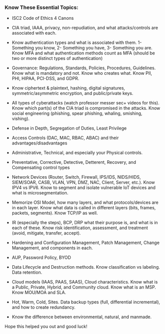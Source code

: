 ### Know These Essential Topics:

- ISC2 Code of Ethics 4 Canons
- CIA triad, IAAA, privacy, non-repudiation, and what attacks/controls are associated with each.

- Know authentication types and what is associated with them. 1- Something you know, 2- Something you have, 3- Something you are. Know MFA and what authentication methods count as MFA (should be two or more distinct types of authentication)
- Governance: Regulations, Standards, Policies, Procedures, Guidelines. Know what is mandatory and not. Know who creates what. Know PII, PHI, HIPAA, PCI-DSS, and GDPR.
- Know ciphertext & plaintext, hashing, digital signatures, symmetric/asymmetric encryption, and public/private keys.

- All types of cyberattacks (watch professor messer sec+ videos for this). Know which part(s) of the CIA triad is compromised in the attacks. Know social engineering (phishing, spear phishing, whaling, smishing, vishing).
- Defense in Depth, Segregation of Duties, Least Privilege
- Access Controls (DAC, MAC, RBAC, ABAC) and their advantages/disadvantages
- Administrative, Technical, and especially your Physical controls.
- Preventative, Corrective, Detective, Detterent, Recovery, and Compensating control types


- Network Devices (Router, Switch, Firewall, IPS/IDS, NIDS/HIDS, SIEM/SOAR, CASB, VLAN, VPN, DMZ, NAC, Client, Server, etc.). Know IPV4 vs IPV6. Know to segment and isolate vulnerable IoT devices and what is microsegmentation.
- Memorize OSI Model, how many layers, and what protocols/devices are in each layer. Know what data is called in different layers (bits, frames, packets, segments). Know TCP/IP as well.
- IR (especially the steps), BCP, DRP what their purpose is, and what is in each of these. Know risk identification, assessment, and treatment (avoid, mitigate, transfer, accept).
- Hardening and Configuration Management, Patch Management, Change Management, and components in each.

- AUP, Password Policy, BYOD
- Data Lifecycle and Destruction methods. Know classification vs labeling. Data retention.
- Cloud models (IAAS, PAAS, SAAS), Cloud characteristics. Know what is a Public, Private, Hybrid, and Community cloud. Know what is an MSP. Know MOU/MOA and SLA.
- Hot, Warm, Cold, Sites. Data backup types (full, differential incremental), and how to create redundancy.
- Know the difference between environmental, natural, and manmade.

Hope this helped you out and good luck!
